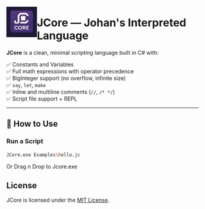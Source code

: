 
<p align="center">
  <img src="logo.png" alt="JCore Logo" height="80" align="left"/>
  <h1 > JCore — Johan's Interpreted Language</h1>
</p>



**JCore** is a clean, minimal scripting language built in C# with:

✅ Constants and Variables  
✅ Full math expressions with operator precedence  
✅ BigInteger support (no overflow, infinite size)  
✅ `say`, `let`, `make`  
✅ Inline and multiline comments (`//`, `/* */`)  
✅ Script file support + REPL

---

## 🚀 How to Use

### Run a Script

```bash
JCore.exe Examples\hello.jc
```

Or Drag n Drop to Jcore.exe
## License

JCore is licensed under the [MIT License](LICENSE).
